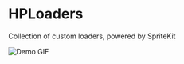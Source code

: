 # HPLoaders
Collection of custom loaders, powered by SpriteKit


![Demo GIF](https://github.com/Fri3ndlyGerman/HPLoaders/blob/master/ezgif-1-7824b9de39.gif)
